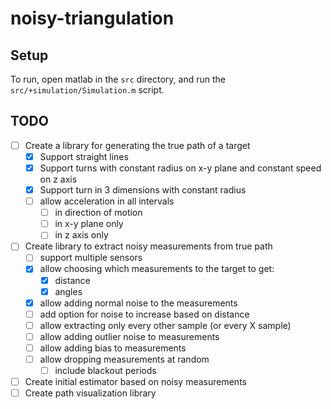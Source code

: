 # noisy-triangulation

## Setup

To run, open matlab in the `src` directory, and run the `src/+simulation/Simulation.m` script.

## TODO

- [ ] Create a library for generating the true path of a target
  - [x] Support straight lines
  - [x] Support turns with constant radius on x-y plane and constant speed on z axis
  - [x] Support turn in 3 dimensions with constant radius
  - [ ] allow acceleration in all intervals
    - [ ] in direction of motion
    - [ ] in x-y plane only
    - [ ] in z axis only
- [ ] Create library to extract noisy measurements from true path
  - [ ] support multiple sensors
  - [x] allow choosing which measurements to the target to get:
    - [x] distance
    - [x] angles
  - [x] allow adding normal noise to the measurements
  - [ ] add option for noise to increase based on distance
  - [ ] allow extracting only every other sample (or every X sample)
  - [ ] allow adding outlier noise to measurements
  - [ ] allow adding bias to measurements
  - [ ] allow dropping measurements at random
    - [ ] include blackout periods
- [ ] Create initial estimator based on noisy measurements
- [ ] Create path visualization library
